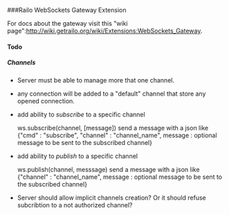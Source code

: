 ###Railo WebSockets Gateway Extension

For docs about the gateway visit this "wiki page":http://wiki.getrailo.org/wiki/Extensions:WebSockets_Gateway.


#### Todo

##### Channels

* Server must be able to manage more that one channel.
* any connection will be added to a "default" channel that store any opened connection.
* add ability to *subscribe* to a specific channel

    ws.subscribe(channel, [message])
    send a message with a json like
    {"cmd" : "subscribe", "channel" : "channel_name", message : optional message to be sent to the subscribed channel}

* add ability to *publish* to a specific channel

    ws.publish(channel, messsage)
    send a message with a json like
    {"channel" : "channel_name", message : optional message to be sent to the subscribed channel}

* Server should allow implicit channels creation? Or it should refuse subcribtion to a not authorized channel?


